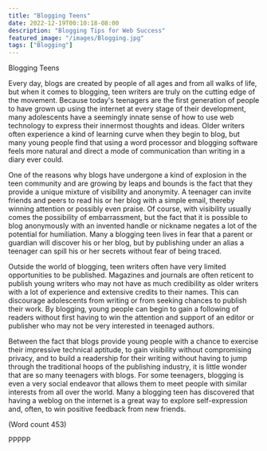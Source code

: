 ```yaml
---
title: "Blogging Teens"
date: 2022-12-19T00:10:18-08:00
description: "Blogging Tips for Web Success"
featured_image: "/images/Blogging.jpg"
tags: ["Blogging"]
---
```


Blogging Teens

Every day, blogs are created by people of all ages and
from all walks of life, but when it comes to blogging,
teen writers are truly on the cutting edge of the
movement. Because today's teenagers are the first
generation of people to have grown up using the
internet at every stage of their development, many
adolescents have a seemingly innate sense of how to use
web technology to express their innermost thoughts and
ideas. Older writers often experience a kind of learning
curve when they begin to blog, but many young people
find that using a word processor and blogging software
feels more natural and direct a mode of communication
than writing in a diary ever could. 

One of the reasons why blogs have undergone a kind of
explosion in the teen community and are growing by
leaps and bounds is the fact that they provide a unique
mixture of visibility and anonymity. A teenager can
invite friends and peers to read his or her blog with a
simple email, thereby winning attention or possibly
even praise. Of course, with visibility usually comes the
possibility of embarrassment, but the fact that it is
possible to blog anonymously with an invented handle
or nickname negates a lot of the potential for
humiliation. Many a blogging teen lives in fear that a
parent or guardian will discover his or her blog, but by
publishing under an alias a teenager can spill his or her
secrets without fear of being traced. 

Outside the world of blogging, teen writers often have
very limited opportunities to be published. Magazines
and journals are often reticent to publish young writers
who may not have as much credibility as older writers
with a lot of experience and extensive credits to their
names. This can discourage adolescents from writing or
from seeking chances to publish their work. By
blogging, young people can begin to gain a following of
readers without first having to win the attention and
support of an editor or publisher who may not be very
interested in teenaged authors. 

Between the fact that blogs provide young people with a
chance to exercise their impressive technical aptitude,
to gain visibility without compromising privacy, and to
build a readership for their writing without having to
jump through the traditional hoops of the publishing
industry, it is little wonder that are so many teenagers
with blogs. For some teenagers, blogging is even a very
social endeavor that allows them to meet people with
similar interests from all over the world. Many a
blogging teen has discovered that having a weblog on
the internet is a great way to explore self-expression
and, often, to win positive feedback from new friends. 

(Word count 453)

PPPPP

